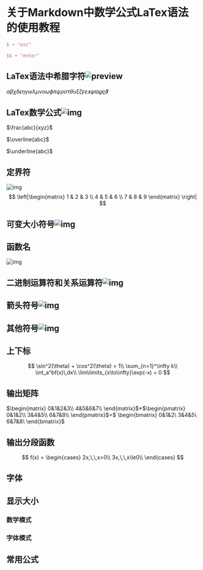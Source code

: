 # 关于Markdown中数学公式LaTex语法的使用教程
```Latex
$ + "esc"

$$ + "enter"
````
## LaTex语法中希腊字符![preview](https://pic2.zhimg.com/v2-a67775eb83f525e4d1a59d445d3000a5_r.jpg)

$\alpha \beta \chi \delta \epsilon \eta \gamma \iota \kappa \lambda \mu \nu o \omega \phi \pi \psi \rho\sigma\tau\theta\upsilon\xi\zeta\digamma\varepsilon\varkappa\varphi\varpi\varrho\varsigma\vartheta$

## LaTex数学公式![img](https://pic1.zhimg.com/80/v2-dd71935606cd940044a567bf96901c98_1440w.jpg)

$\frac{abc}{xyz}$ 

$\overline{abc}$

 $\underline{abc}$

## 定界符

![img](https://pic2.zhimg.com/80/v2-1dac817a044fb5ef5fdce47116d128e9_720w.png)
$$
\left|\begin{matrix}
    1 & 2 & 3 \\
    4 & 5 & 6 \\
    7 & 8 & 9
   \end{matrix} \right|
$$


## 可变大小符号![img](https://pic2.zhimg.com/80/v2-1e112a55d8e6fbdd4b8eb2cf8dccd03d_720w.png)

## 函数名

![img](https://pic2.zhimg.com/80/v2-dac2ba8d57e2d047d4d067ad0bf9589d_720w.jpg)

## 二进制运算符和关系运算符![img](https://pic1.zhimg.com/80/v2-1543b5cbb43aa79b97d2e6a920090cc8_720w.jpg)

## 箭头符号![img](https://pic2.zhimg.com/80/v2-123e0af4f50a1ac5f7754c4ebdbb36f1_720w.jpg)

## 其他符号![img](https://pic4.zhimg.com/80/v2-d93288f7567192a9f5185b00e6ea3e7b_720w.jpg)

## 上下标

$$
\sin^2(\theta) + \cos^2(\theta) = 1\\
 \sum_{n=1}^\infty k\\
 \int_a^bf(x)\,dx\\
 \lim\limits_{x\to\infty}\exp(-x) = 0
$$

## 输出矩阵

$\begin{matrix}
0&1&2&3\\
4&5&6&7\\
\end{matrix}$*$\begin{pmatrix}
 0&1&2\\
 3&4&5\\
 6&7&8\\
 \end{pmatrix}$=$ \begin{bmatrix}
 0&1&2\\
 3&4&5\\
 6&7&8\\
 \end{bmatrix}$




## 输出分段函数

$$
f(x) = 
 \begin{cases}
 2x,\,\,x>0\\
 3x,\,\,x\le0\\
 \end{cases}
$$

## 字体

## 显示大小

### 数学模式

### 字体模式

## 常用公式